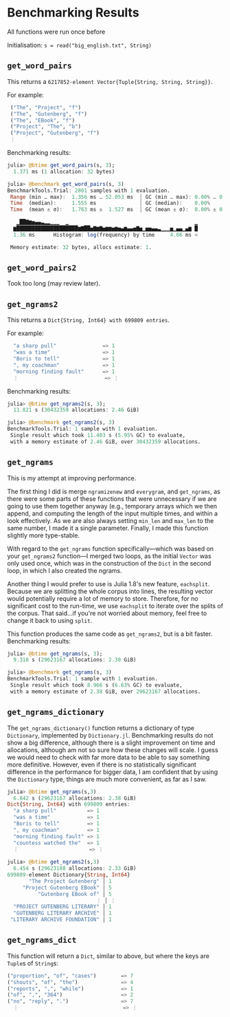 # Benchmarking Results

All functions were run once before

Initialisation: `s = read("big_english.txt", String)`

## `get_word_pairs`

This returns a `6217852-element Vector{Tuple{String, String, String}}`.

For example:
```julia
 ("The", "Project", "f")
 ("The", "Gutenberg", "f")
 ("The", "EBook", "f")
 ("Project", "The", "b")
 ("Project", "Gutenberg", "f")
 ⋮
```

Benchmarking results:
```julia
julia> @btime get_word_pairs(s, 3);
  1.371 ms (1 allocation: 32 bytes)

julia> @benchmark get_word_pairs(s, 3)
BenchmarkTools.Trial: 2801 samples with 1 evaluation.
 Range (min … max):  1.356 ms … 52.053 ms  ┊ GC (min … max): 0.00% … 0.00%
 Time  (median):     1.555 ms              ┊ GC (median):    0.00%
 Time  (mean ± σ):   1.763 ms ±  1.527 ms  ┊ GC (mean ± σ):  0.00% ± 0.00%

   ▁██▇▆▅▄▄▃▂▂▁▁▁  ▁                                         ▁
  ▆████████████████████▆▇██▅▇▆▇▅▆▆▅▆▅▄▆▄▄▅▇▅▁▅▅▄▄▃▁▁▁▅▁▄▄▁▄▆ █
  1.36 ms      Histogram: log(frequency) by time     4.06 ms <

 Memory estimate: 32 bytes, allocs estimate: 1.
```

## `get_word_pairs2`

Took too long (may review later).

## `get_ngrams2`

This returns a `Dict{String, Int64} with 699809 entries`.

For example:
```julia
  "a sharp pull"               => 1
  "was a time"                 => 1
  "Boris to tell"              => 1
  ", my coachman"              => 1
  "morning finding fault"      => 1
  ⋮                            => ⋮
```

Benchmarking results:
```julia
julia> @btime get_ngrams2(s, 3);
  11.821 s (30432359 allocations: 2.46 GiB)

julia> @benchmark get_ngrams2(s, 3)
BenchmarkTools.Trial: 1 sample with 1 evaluation.
 Single result which took 11.403 s (5.95% GC) to evaluate,
 with a memory estimate of 2.46 GiB, over 30432359 allocations.
```

## `get_ngrams`

This is my attempt at improving performance.

The first thing I did is merge `ngramizenew` and `everygram`, and `get_ngrams`, as there were some parts of these functions that were unnecessary if we are going to use them together anyway (e.g., temporary arrays which we then append, and computing the length of the input multiple times, and within a look effectively.  As we are also always setting `min_len` and `max_len` to the same number, I made it a single parameter.  Finally, I made this function slightly more type-stable.

With regard to the `get_ngrams` function specifically&mdash;which was based on your `get_ngrams2` function&mdash;I merged two loops, as the initial `Vector` was only used once, which was in the construction of the `Dict` in the second loop, in which I also created the ngrams.

Another thing I would prefer to use is Julia 1.8's new feature, `eachsplit`.  Because we are splitting the whole corpus into lines, the resulting vector would potentially require a lot of memory to store.  Therefore, for no significant cost to the run-time, we use `eachsplit` to iterate over the splits of the corpus.  That said...if you're not worried about memory, feel free to change it back to using `split`.

This function produces the same code as `get_ngrams2`, but is a bit faster.  Benchmarking results:
```julia
julia> @btime get_ngrams(s, 3);
  9.318 s (29623167 allocations: 2.38 GiB)

julia> @benchmark get_ngrams(s, 3)
BenchmarkTools.Trial: 1 sample with 1 evaluation.
 Single result which took 8.966 s (6.63% GC) to evaluate,
 with a memory estimate of 2.38 GiB, over 29623167 allocations.
```

## `get_ngrams_dictionary`

The `get_ngrams_dictionary()` function  returns a dictionary of type `Dictionary`, implemented by `Dictionary.jl`. Benchmarking results do not show a big difference, although there is a slight improvement on time and allocations, although am not so sure how these changes will scale. I guess we would need to check with far more data to be able to say something more definitive. However, even if there is no statistically significant difference in the performance for bigger data, I am confident that by using the `Dictionary` type, things are much more convenient, as far as I saw.

```julia
julia> @btime get_ngrams(s,3)
  6.842 s (29623167 allocations: 2.38 GiB)
Dict{String, Int64} with 699809 entries:
  "a sharp pull"          => 1
  "was a time"            => 1
  "Boris to tell"         => 1
  ", my coachman"         => 1
  "morning finding fault" => 1
  "countess watched the"  => 1
  ⋮                       => ⋮
  
julia> @btime get_ngrams2(s,3)  
  6.454 s (29623188 allocations: 2.33 GiB)
699809-element Dictionary{String, Int64}
       "The Project Gutenberg" │ 1
     "Project Gutenberg EBook" │ 5
          "Gutenberg EBook of" │ 5
                             ⋮ │ ⋮
  "PROJECT GUTENBERG LITERARY" │ 1
  "GUTENBERG LITERARY ARCHIVE" │ 1
 "LITERARY ARCHIVE FOUNDATION" │ 1
```


## `get_ngrams_dict`

This function will return a `Dict`, similar to above, but where the keys are `Tuple`s of `String`s:
```julia
("proportion", "of", "cases")        => 7
("shouts", "of", "the")              => 4
("reports", ",", "while")            => 1
("of", ",", "364")                   => 2
("no", "reply", ".")                 => 7
  ⋮                                  => ⋮
```
